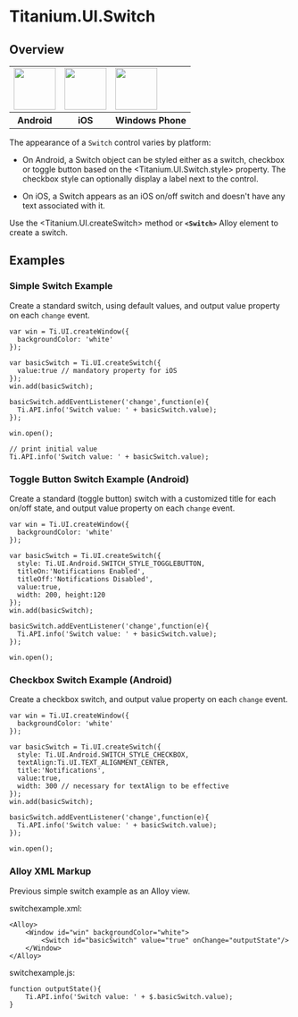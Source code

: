 # Titanium.UI.Switch

<ProxySummary/>

## Overview

<table id="platformComparison">
  <tr>
    <td><img src="images/switch/switch_android.png" height="75" /></td>
    <td><img src="images/switch/switch_ios.png" height="75" /></td>
    <td><img src="images/switch/switch_wp.png" height="75" /></td>
  </tr>
  <tr><th>Android</th><th>iOS</th><th>Windows Phone</th></tr>
</table>

The appearance of a `Switch` control varies by platform:

* On Android, a Switch object can be styled either as a switch, checkbox or
toggle button based on the <Titanium.UI.Switch.style> property. The checkbox style can
optionally display a label next to the control.

* On iOS, a Switch appears as an iOS on/off switch and doesn't have any text associated with it.

Use the <Titanium.UI.createSwitch> method or **`<Switch>`** Alloy element to create a switch.

## Examples

### Simple Switch Example

Create a standard switch, using default values, and output value property on each `change`
event.

    var win = Ti.UI.createWindow({
      backgroundColor: 'white'
    });

    var basicSwitch = Ti.UI.createSwitch({
      value:true // mandatory property for iOS
    });
    win.add(basicSwitch);

    basicSwitch.addEventListener('change',function(e){
      Ti.API.info('Switch value: ' + basicSwitch.value);
    });

    win.open();

    // print initial value
    Ti.API.info('Switch value: ' + basicSwitch.value);

### Toggle Button Switch Example (Android)

Create a standard (toggle button) switch with a customized title for each on/off state, and
output value property on each `change` event.

    var win = Ti.UI.createWindow({
      backgroundColor: 'white'
    });

    var basicSwitch = Ti.UI.createSwitch({
      style: Ti.UI.Android.SWITCH_STYLE_TOGGLEBUTTON,
      titleOn:'Notifications Enabled',
      titleOff:'Notifications Disabled',
      value:true,
      width: 200, height:120
    });
    win.add(basicSwitch);

    basicSwitch.addEventListener('change',function(e){
      Ti.API.info('Switch value: ' + basicSwitch.value);
    });

    win.open();

### Checkbox Switch Example (Android)

Create a checkbox switch, and output value property on each `change` event.

    var win = Ti.UI.createWindow({
      backgroundColor: 'white'
    });

    var basicSwitch = Ti.UI.createSwitch({
      style: Ti.UI.Android.SWITCH_STYLE_CHECKBOX,
      textAlign:Ti.UI.TEXT_ALIGNMENT_CENTER,
      title:'Notifications',
      value:true,
      width: 300 // necessary for textAlign to be effective
    });
    win.add(basicSwitch);

    basicSwitch.addEventListener('change',function(e){
      Ti.API.info('Switch value: ' + basicSwitch.value);
    });

    win.open();

### Alloy XML Markup

Previous simple switch example as an Alloy view.

switchexample.xml:

    <Alloy>
        <Window id="win" backgroundColor="white">
            <Switch id="basicSwitch" value="true" onChange="outputState"/>
        </Window>
    </Alloy>

switchexample.js:

    function outputState(){
        Ti.API.info('Switch value: ' + $.basicSwitch.value);
    }

<ApiDocs/>
